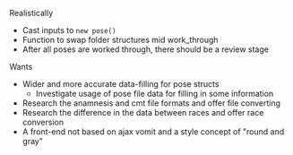 Realistically
* Cast inputs to `new pose()`
* Function to swap folder structures mid work_through
* After all poses are worked through, there should be a review stage

Wants

* Wider and more accurate data-filling for pose structs
  * Investigate usage of pose file data for filling in some information
* Research the anamnesis and cmt file formats and offer file converting
* Research the difference in the data between races and offer race conversion
* A front-end not based on ajax vomit and a style concept of "round and gray"